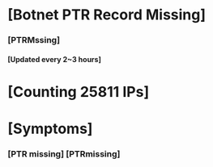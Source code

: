 # [Botnet PTR Record Missing]
### [PTRMssing]
#### [Updated every 2~3 hours]

# [Counting 25811 IPs]

# [Symptoms] 
###   [PTR missing] [PTRmissing]
